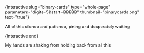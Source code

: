 {interactive slug="binary-cards" type="whole-page" parameters="digits=5&start=BBBBB" thumbnail="binarycards.png" text="true"}

All of this silence and patience, pining and desperately waiting

{interactive end}

My hands are shaking from holding back from all this
